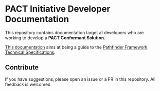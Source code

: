 # PACT Initiative Developer Documentation

This repository contains documentation target at developers who are working to develop a **PACT Conformant Solution**.

[This documentation](https://wbcsd.github.io/introduction/) aims at being a guide to the [Pathfinder Framework Technical Specifications](https://wbcsd.github.io/data-exchange-protocol/v2/).

## Contribute

If you have suggestions, please open an issue or a PR in this repository. All feedback is welcomed.
